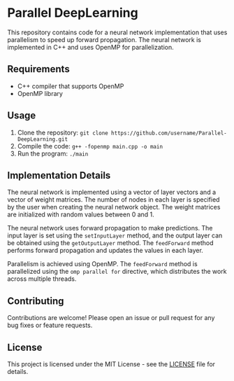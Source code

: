 # Parallel DeepLearning

This repository contains code for a neural network implementation that uses parallelism to speed up forward propagation. The neural network is implemented in C++ and uses OpenMP for parallelization.

## Requirements

- C++ compiler that supports OpenMP
- OpenMP library

## Usage

1. Clone the repository: `git clone https://github.com/username/Parallel-DeepLearning.git`
2. Compile the code: `g++ -fopenmp main.cpp -o main`
3. Run the program: `./main`

## Implementation Details

The neural network is implemented using a vector of layer vectors and a vector of weight matrices. The number of nodes in each layer is specified by the user when creating the neural network object. The weight matrices are initialized with random values between 0 and 1.

The neural network uses forward propagation to make predictions. The input layer is set using the `setInputLayer` method, and the output layer can be obtained using the `getOutputLayer` method. The `feedForward` method performs forward propagation and updates the values in each layer.

Parallelism is achieved using OpenMP. The `feedForward` method is parallelized using the `omp parallel for` directive, which distributes the work across multiple threads.

## Contributing

Contributions are welcome! Please open an issue or pull request for any bug fixes or feature requests.

## License

This project is licensed under the MIT License - see the [LICENSE](LICENSE) file for details.

